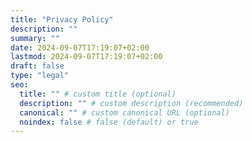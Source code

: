 ```yaml
---
title: "Privacy Policy"
description: ""
summary: ""
date: 2024-09-07T17:19:07+02:00
lastmod: 2024-09-07T17:19:07+02:00
draft: false
type: "legal"
seo:
  title: "" # custom title (optional)
  description: "" # custom description (recommended)
  canonical: "" # custom canonical URL (optional)
  noindex: false # false (default) or true
---
```


